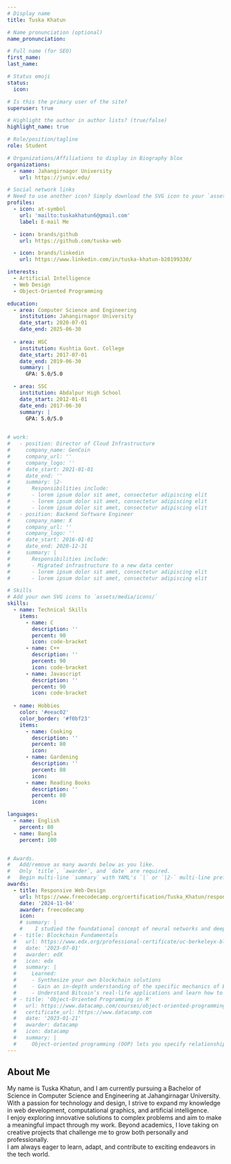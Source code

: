 ```yaml
---
# Display name
title: Tuska Khatun

# Name pronunciation (optional)
name_pronunciation: 

# Full name (for SEO)
first_name: 
last_name: 

# Status emoji
status:
  icon: 

# Is this the primary user of the site?
superuser: true

# Highlight the author in author lists? (true/false)
highlight_name: true

# Role/position/tagline
role: Student

# Organizations/Affiliations to display in Biography blox
organizations:
  - name: Jahangirnagor University
    url: https://juniv.edu/

# Social network links
# Need to use another icon? Simply download the SVG icon to your `assets/media/icons/` folder.
profiles:
  - icon: at-symbol
    url: 'mailto:tuskakhatun6@gmail.com'
    label: E-mail Me

  - icon: brands/github
    url: https://github.com/tuska-web

  - icon: brands/linkedin
    url: https://www.linkedin.com/in/tuska-khatun-b20199330/

interests:
  - Artificial Intelligence
  - Web Design
  - Object-Oriented Programming 

education:
  - area: Computer Science and Engineering
    institution: Jahangirnagor University
    date_start: 2020-07-01
    date_end: 2025-06-30
    
  - area: HSC
    institution: Kushtia Govt. College
    date_start: 2017-07-01
    date_end: 2019-06-30
    summary: |
      GPA: 5.0/5.0

  - area: SSC
    institution: Abdalpur High School
    date_start: 2012-01-01
    date_end: 2017-06-30
    summary: |
      GPA: 5.0/5.0
      

# work:
#   - position: Director of Cloud Infrastructure
#     company_name: GenCoin
#     company_url: ''
#     company_logo: ''
#     date_start: 2021-01-01
#     date_end: ''
#     summary: |2-
#       Responsibilities include:
#       - lorem ipsum dolor sit amet, consectetur adipiscing elit
#       - lorem ipsum dolor sit amet, consectetur adipiscing elit
#       - lorem ipsum dolor sit amet, consectetur adipiscing elit
#   - position: Backend Software Engineer
#     company_name: X
#     company_url: ''
#     company_logo: ''
#     date_start: 2016-01-01
#     date_end: 2020-12-31
#     summary: |
#       Responsibilities include:
#       - Migrated infrastructure to a new data center
#       - lorem ipsum dolor sit amet, consectetur adipiscing elit
#       - lorem ipsum dolor sit amet, consectetur adipiscing elit

# Skills
# Add your own SVG icons to `assets/media/icons/`
skills:
  - name: Technical Skills
    items:
      - name: C
        description: ''
        percent: 90
        icon: code-bracket
      - name: C++
        description: ''
        percent: 90
        icon: code-bracket
      - name: Javascript
        description: ''
        percent: 90
        icon: code-bracket
        
  - name: Hobbies
    color: '#eeac02'
    color_border: '#f0bf23'
    items:
      - name: Cooking
        description: ''
        percent: 80
        icon:  
      - name: Gardening
        description: ''
        percent: 80
        icon: 
      - name: Reading Books
        description: ''
        percent: 80
        icon: 

languages:
  - name: English
    percent: 80
  - name: Bangla
    percent: 100


# Awards.
#   Add/remove as many awards below as you like.
#   Only `title`, `awarder`, and `date` are required.
#   Begin multi-line `summary` with YAML's `|` or `|2-` multi-line prefix and indent 2 spaces below.
awards:
  - title: Responsive Web-Design
    url: https://www.freecodecamp.org/certification/Tuska_Khatun/responsive-web-design
    date: '2024-11-04'
    awarder: freecodecamp
    icon: 
    # summary: |
    #    I studied the foundational concept of neural networks and deep learning. By the end, I was familiar with the significant technological trends driving the rise of deep learning; build, train, and apply fully connected deep neural networks; implement efficient (vectorized) neural networks; identify key parameters in a neural network’s architecture; and apply deep learning to your own applications.
  # - title: Blockchain Fundamentals
  #   url: https://www.edx.org/professional-certificate/uc-berkeleyx-blockchain-fundamentals
  #   date: '2023-07-01'
  #   awarder: edX
  #   icon: edx
  #   summary: |
  #     Learned:
  #     - Synthesize your own blockchain solutions
  #     - Gain an in-depth understanding of the specific mechanics of Bitcoin
  #     - Understand Bitcoin’s real-life applications and learn how to attack and destroy Bitcoin, Ethereum, smart contracts and Dapps, and alternatives to Bitcoin’s Proof-of-Work consensus algorithm
  # - title: 'Object-Oriented Programming in R'
  #   url: https://www.datacamp.com/courses/object-oriented-programming-with-s3-and-r6-in-r
  #   certificate_url: https://www.datacamp.com
  #   date: '2023-01-21'
  #   awarder: datacamp
  #   icon: datacamp
  #   summary: |
  #     Object-oriented programming (OOP) lets you specify relationships between functions and the objects that they can act on, helping you manage complexity in your code. This is an intermediate level course, providing an introduction to OOP, using the S3 and R6 systems. S3 is a great day-to-day R programming tool that simplifies some of the functions that you write. R6 is especially useful for industry-specific analyses, working with web APIs, and building GUIs.
---
```


## About Me
 
My name is Tuska Khatun, and I am currently pursuing a Bachelor of Science in Computer Science and Engineering at Jahangirnagar University. With a passion for technology and design, I strive to expand my knowledge in web development, computational graphics, and artificial intelligence.  
I enjoy exploring innovative solutions to complex problems and aim to make a meaningful impact through my work. Beyond academics, I love taking on creative projects that challenge me to grow both personally and professionally.  
I am always eager to learn, adapt, and contribute to exciting endeavors in the tech world.